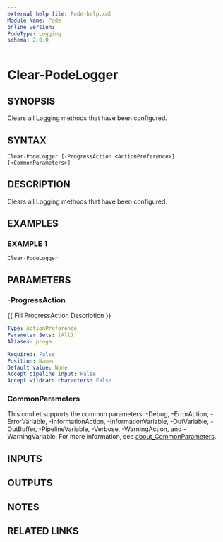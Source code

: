 ```yaml
---
external help file: Pode-help.xml
Module Name: Pode
online version:
PodeType: Logging
schema: 2.0.0
---
```


# Clear-PodeLogger

## SYNOPSIS
Clears all Logging methods that have been configured.

## SYNTAX

```
Clear-PodeLogger [-ProgressAction <ActionPreference>] [<CommonParameters>]
```

## DESCRIPTION
Clears all Logging methods that have been configured.

## EXAMPLES

### EXAMPLE 1
```
Clear-PodeLogger
```

## PARAMETERS

### -ProgressAction
{{ Fill ProgressAction Description }}

```yaml
Type: ActionPreference
Parameter Sets: (All)
Aliases: proga

Required: False
Position: Named
Default value: None
Accept pipeline input: False
Accept wildcard characters: False
```

### CommonParameters
This cmdlet supports the common parameters: -Debug, -ErrorAction, -ErrorVariable, -InformationAction, -InformationVariable, -OutVariable, -OutBuffer, -PipelineVariable, -Verbose, -WarningAction, and -WarningVariable. For more information, see [about_CommonParameters](http://go.microsoft.com/fwlink/?LinkID=113216).

## INPUTS

## OUTPUTS

## NOTES

## RELATED LINKS
